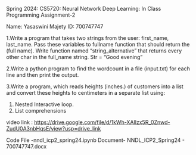 Spring 2024: CS5720: Neural Network Deep Learning: In Class Programming Assignment-2

Name: Yasaswini Majety ID: 700747747

1.Write a program that takes two strings from the user: first_name, last_name. Pass these variables to fullname function that should return the (full name).
 Write function named “string_alternative” that returns every other char in the full_name string. Str = “Good evening”

2.Write a python program to find the wordcount in a file (input.txt) for each line and then print the output.

3.Write a program, which reads heights (inches.) of customers into a list and convert these heights to centimeters in a separate list using:
1) Nested Interactive loop.
2) List comprehensions

video link : https://drive.google.com/file/d/1kWh-XAIlzx5R_0Znwd-ZudU0A3nbHqsE/view?usp=drive_link


Code File -nndl_icp2_spring24.ipynb  Document- NNDL_ICP2_Spring24 - 700747747.docx
